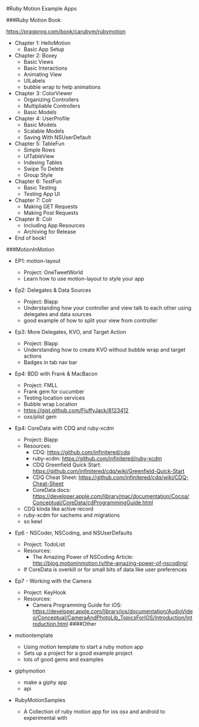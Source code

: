 #Ruby Motion Example Apps

###Ruby Motion Book

https://pragprog.com/book/carubym/rubymotion

- Chapter 1: HelloMotion
  - Basic App Setup
- Chapter 2: Boxey
  - Basic Views
  - Basic Interactions
  - Animating View
  - UILabels
  - bubble wrap to help animations
- Chapter 3: ColorViewer
  - Organizing Controllers
  - Multipliable Controllers
  - Basic Models
- Chapter 4: UserProfile
  - Basic Models
  - Scalable Models
  - Saving With NSUserDefault
- Chapter 5: TableFun
  - Simple Rows
  - UITableView
  - Indexing Tables
  - Swipe To Delete
  - Group Style
- Chapter 6: TestFun
  - Basic Testing
  - Testing App UI
- Chapter 7: Colr
  - Making GET Requests
  - Making Post Requests
- Chapter 8: Colr
  - Including App Resources
  - Archiving for Release
- End of book!


###MotionInMotion

- EP1: motion-layout
  - Project: OneTweetWorld
  - Learn how to use motion-layout to style your app
- Ep2: Delegates & Data Sources
  - Project: Blapp
  - Understanding how your controller and view talk to each other using delegates and data sources
  - good example of how to split your view from controller
- Ep3: More Delegates, KVO, and Target Action
  - Project: Blapp
  - Understanding how to create KVO without bubble wrap and target actions
  - Badges in tab nav bar
- Ep4: BDD with Frank & MacBacon
  - Project: FMLL
  - Frank gem for cucumber
  - Testing location services
  - Bubble wrap Location
  - https://gist.github.com/FluffyJack/8123412
  - oxs/plist gem
- Ep4: CoreData with CDQ and ruby-xcdm
  - Project: Blapp
  - Resources:
    - CDQ: https://github.com/infinitered/cdq
    - ruby-xcdm: https://github.com/infinitered/ruby-xcdm
    - CDQ Greenfield Quick Start: https://github.com/infinitered/cdq/wiki/Greenfield-Quick-Start
    - CDQ Cheat Sheet: https://github.com/infinitered/cdq/wiki/CDQ-Cheat-Sheet
    - CoreData docs: https://developer.apple.com/library/mac/documentation/Cocoa/Conceptual/CoreData/cdProgrammingGuide.html
  - CDQ kinda like active record
  - ruby-xcdm for sachems and migrations
  - so kewl
- Ep6 - NSCoder, NSCoding, and NSUserDefaults
  - Project: TodoList
  - Resources:
    - The Amazing Power of NSCoding Article: http://blog.motioninmotion.tv/the-amazing-power-of-nscoding/
  - If CoreData is overkill or for small bits of data like user preferences
- Ep7 - Working with the Camera
  - Project: KeyHook
  - Resources:
    - Camera Programming Guide for iOS: https://developer.apple.com/library/ios/documentation/AudioVideo/Conceptual/CameraAndPhotoLib_TopicsForIOS/Introduction/Introduction.html
####Other

- motiontemplate
  - Using motion template to start a ruby motion app
  - Sets up a project for a good example project
  - lots of good gems and examples
- giphymotion
  - make a giphy app
  - api
- RubyMotionSamples
  - A Collection of ruby motion app for ios osx and android to experimental with
